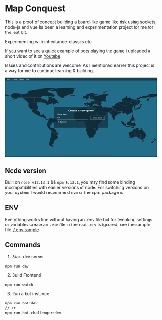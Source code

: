 # Map Conquest

This is a proof of concept building a board-like game like risk using sockets, node-js and vue
Its been a learning and experimentation project for me for the last bit.

Experimenting with inheritance, classes etc

If you want to see a quick example of bots playing the game i uploaded a short video of it on [Youtube](https://youtu.be/j9564NkKGi0).

Issues and contributions are welcome. As I mentioned earlier this project is a way for me to continue learning & building.

![map-conquest](./map-conquest.jpg "Logo Title Text 1")

## Node version

Built on `node v12.13.1` && `npm 6.12.1`, you may find some binding incompatibilities with earlier versions of node.
For switching versions on your system I would recommend `nvm` or the npm package `n`.

## ENV

Everything works fine without having an .env file but for tweaking settings or variables create an `.env` file in the root
`.env` is ignored, see the sample file [./.env.sample](./.env.sample)

## Commands

1. Start dev server

```
npm run dev
```

2. Build Frontend

```
npm run watch
```

3. Run a bot instance

```
npm run bot:dev
// or
npm run bot-challenger:dev
```